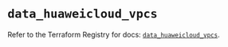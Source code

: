 # `data_huaweicloud_vpcs`

Refer to the Terraform Registry for docs: [`data_huaweicloud_vpcs`](https://registry.terraform.io/providers/huaweicloud/huaweicloud/1.71.1/docs/data-sources/vpcs).
